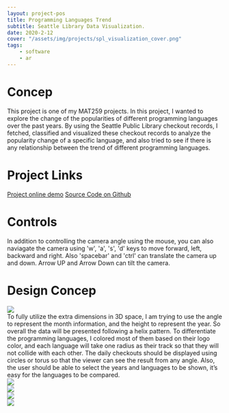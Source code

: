 ```yaml
---
layout: project-pos
title: Programming Languages Trend
subtitle: Seattle Library Data Visualization.
date: 2020-2-12
cover: "/assets/img/projects/spl_visualization_cover.png"
tags:
    - software
    - ar
---
```

# Concep
This project is one of my MAT259 projects. In this project, I wanted to explore the change of the popularities of different programming languages over the past years. By using the Seattle Public Library checkout records, I fetched, classified and visualized these checkout records to analyze the popularity change of a specific language, and also tried to see if there is any relationship between the trend of different programming languages.
# Project Links
[Project online demo](https://editor.p5js.org/boningUCSB/full/EsJxpC1m)
[Source Code on Github](https://github.com/boningdong/MAT259-3D-Visualization)
# Controls
In addition to controlling the camera angle using the mouse, you can also naviagate the camera using 'w', 'a', 's', 'd' keys to move forward, left, backward and right. Also 'spacebar' and 'ctrl' can translate the camera up and down. Arrow UP and Arrow Down can tilt the camera.
# Design Concep
<div class="row">
    <div class="col-lg-1">
    </div>
    <div class="col-lg-9">
        <img class="project-photo mx-auto my-2 my-md-4" src="{{ site.baseurl }}/assets/img/projects/spl_visualization_5.png">
    </div>
    <div class="col-lg-1">
    </div>
</div>
To fully utilize the extra dimensions in 3D space, I am trying to use the angle to represent the month information, and the height to represent the year. So overall the data will be presented following a helix pattern.
To differentiate the programming languages, I colored most of them based on their logo color, and each language will take one radius as their track so that they will not collide with each other.
The daily checkouts should be displayed using circles or torus so that the viewer can see the result from any angle.
Also, the user should be able to select the years and languages to be shown, it’s easy for the languages to be compared.
<div class="row d-flex">
    <div class="col-lg-6">
        <img class="project-photo mx-auto my-2 my-md-4" src="{{ site.baseurl }}/assets/img/projects/spl_visualization_2.png">
    </div>
    <div class="col-lg-6">
        <img class="project-photo mx-auto my-2 my-md-4" src="{{ site.baseurl }}/assets/img/projects/spl_visualization_1.png">
    </div>
</div>
<div class="row d-flex">
    <div class="col-lg-6">
        <img class="project-photo mx-auto my-2 my-md-4" src="{{ site.baseurl }}/assets/img/projects/spl_visualization_4.png">
    </div>
    <div class="col-lg-6">
        <img class="project-photo mx-auto my-2 my-md-4" src="{{ site.baseurl }}/assets/img/projects/spl_visualization_3.png">
    </div>
</div>
